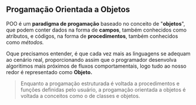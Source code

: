 ## Progamação Orientada a Objetos

POO é um **paradigma de progamação** baseado no conceito de "**objetos**", que podem conter dados na forma de **campos**, também conhecidos como atributos, e códigos, na forma de **procedimentos**, também conhecidos como *métodos.*

Oque precisamos entender, é que cada vez mais as linguagens se adequam ao cenário real, proporcionando assim que o programador desenvolva algoritimos mais próximos de fluxos comportamentais, logo tudo ao nosso redor é representado como **Objeto.**

> Enquanto a progamação estruturada é voltada a procedimentos e funções definidas pelo usuário, a progamação orientada a objetos é voltada a conceitos como o de classes e objetos.

